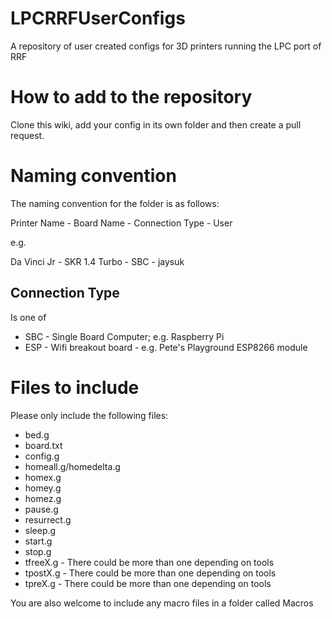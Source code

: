 # LPCRRFUserConfigs

A repository of user created configs for 3D printers running the LPC port of RRF

# How to add to the repository

Clone this wiki, add your config in its own folder and then create a pull request.

# Naming convention

The naming convention for the folder is as follows:

Printer Name - Board Name - Connection Type - User

e.g.

Da Vinci Jr - SKR 1.4 Turbo - SBC - jaysuk

## Connection Type

Is one of

- SBC - Single Board Computer; e.g. Raspberry Pi
- ESP - Wifi breakout board - e.g. Pete's Playground ESP8266 module

# Files to include

Please only include the following files:
- bed.g
- board.txt
- config.g
- homeall.g/homedelta.g
- homex.g
- homey.g
- homez.g
- pause.g
- resurrect.g
- sleep.g
- start.g
- stop.g
- tfreeX.g - There could be more than one depending on tools
- tpostX.g - There could be more than one depending on tools
- tpreX.g - There could be more than one depending on tools

You are also welcome to include any macro files in a folder called Macros
